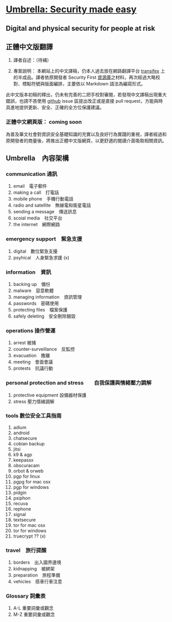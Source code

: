 [Umbrella: Security made easy](https://secfirst.org/)
===============================
Digital and physical security for people at risk
-------------------------------------------------------

## 正體中文版翻譯

1. 譯者自述：（待補）

2. 專案說明：
本網站上的中文譯稿，仍本人過去放在網路翻譯平台 [transifex](https://www.transifex.com/otf/umbrella-app/translate/#zh-Hant) 上的半成品。譯者依原開發者 Security First [資源庫](https://github.com/securityfirst/Umbrella_content)之材料，再次經過大略校對、標點符號與版面編排，主要依以 Markdown 語法為編寫形式。 

此中文版本初稿的釋出，仍未有完善的二把手校對審閱，若發現中文譯稿出現重大錯誤，也請不吝使用 [github](https://github.com/twngo/Umbrella_content) issue 區提出改正或是直接 pull request，方能與時具進地提供更新、安全、正確的全方位保護建議。

### 正體中文網頁版： coming soon
為普及華文社會對資訊安全基礎知識的充實以及良好行為實踐的重視，譯者經過和原開發者的商量後，將推出正體中文版網頁，以更舒適的閱讀介面吸取相關資訊。

## Umbrella　內容架構
### communication 通訊
1. email　電子郵件
2. making a call　打電話
3. mobile phone　手機行動電話
4. radio and satellite　無線電和衛星電話
5. sending a message　傳送訊息
6. scoial media　社交平台
7. the internet　網際網路

### emergency support　緊急支援
1. digital　數位緊急支擾
2. psyhical　人身緊急求援 (x)

### information　資訊
1. backing up　備份
2. malware　惡意軟體
3. managing information　資訊管理
4. passwords　密碼使用
5. protecting files　檔案保護
6. safely deleting　安全刪除銷毀

### operations 操作營運
1. arrest 被捕
2. counter-surveillance　反監控
3. evacuation　撒離
4. meeting　會面會議
5. protests　抗議行動

### personal protection and stress　　自我保護與情緒壓力調解
1. protective equipment  設備器材保護
2. stress 壓力情緒調解

### tools 數位安全工具指南
1. adium
2. android
3. chatsecure
4. cobian backup
5. jitsi
6. k9 & agp
7. keepassx
8. obscuracam
9. orbot & orweb
10. pgp for linux  
11. pgpg for mac osx  
12. pgp for windows
13. pidgin
14. psiphon
15. recuva  
16. rephone
17. signal
18. textsecure
19. tor for mac osx
20. tor for windows
21. truecrypt ?? (x)

### travel　旅行提醒
1. borders　出入國界邊境
2. kidnapping　被綁架
3. preparation　旅程準備
4. vehicles　搭車行車注意

### Glossary 詞彙表 
1. A-L 重要詞彙或觀念
2. M-Z 重要詞彙或觀念

